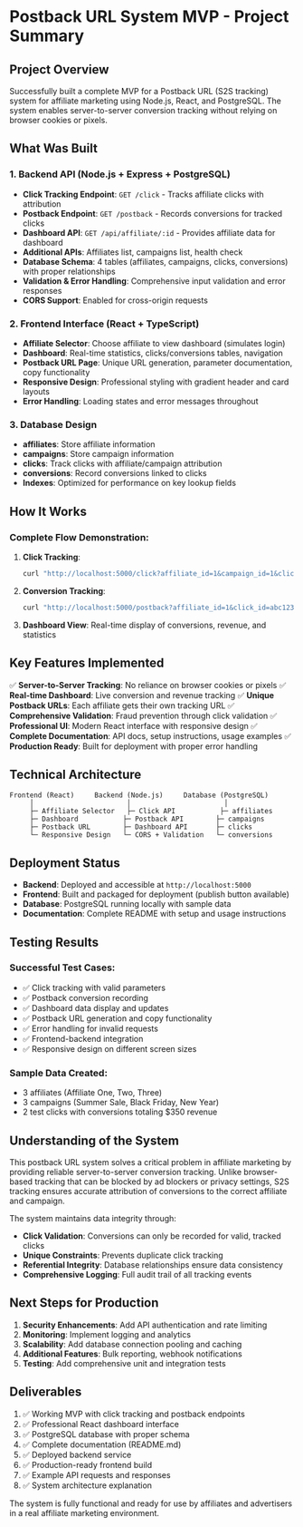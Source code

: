 # Postback URL System MVP - Project Summary

## Project Overview

Successfully built a complete MVP for a Postback URL (S2S tracking) system for affiliate marketing using Node.js, React, and PostgreSQL. The system enables server-to-server conversion tracking without relying on browser cookies or pixels.

## What Was Built

### 1. Backend API (Node.js + Express + PostgreSQL)
- **Click Tracking Endpoint**: `GET /click` - Tracks affiliate clicks with attribution
- **Postback Endpoint**: `GET /postback` - Records conversions for tracked clicks
- **Dashboard API**: `GET /api/affiliate/:id` - Provides affiliate data for dashboard
- **Additional APIs**: Affiliates list, campaigns list, health check
- **Database Schema**: 4 tables (affiliates, campaigns, clicks, conversions) with proper relationships
- **Validation & Error Handling**: Comprehensive input validation and error responses
- **CORS Support**: Enabled for cross-origin requests

### 2. Frontend Interface (React + TypeScript)
- **Affiliate Selector**: Choose affiliate to view dashboard (simulates login)
- **Dashboard**: Real-time statistics, clicks/conversions tables, navigation
- **Postback URL Page**: Unique URL generation, parameter documentation, copy functionality
- **Responsive Design**: Professional styling with gradient header and card layouts
- **Error Handling**: Loading states and error messages throughout

### 3. Database Design
- **affiliates**: Store affiliate information
- **campaigns**: Store campaign information
- **clicks**: Track clicks with affiliate/campaign attribution
- **conversions**: Record conversions linked to clicks
- **Indexes**: Optimized for performance on key lookup fields

## How It Works

### Complete Flow Demonstration:

1. **Click Tracking**: 
   ```bash
   curl "http://localhost:5000/click?affiliate_id=1&campaign_id=1&click_id=abc123"
   ```

2. **Conversion Tracking**:
   ```bash
   curl "http://localhost:5000/postback?affiliate_id=1&click_id=abc123&amount=100&currency=USD"
   ```

3. **Dashboard View**: Real-time display of conversions, revenue, and statistics

## Key Features Implemented

✅ **Server-to-Server Tracking**: No reliance on browser cookies or pixels
✅ **Real-time Dashboard**: Live conversion and revenue tracking
✅ **Unique Postback URLs**: Each affiliate gets their own tracking URL
✅ **Comprehensive Validation**: Fraud prevention through click validation
✅ **Professional UI**: Modern React interface with responsive design
✅ **Complete Documentation**: API docs, setup instructions, usage examples
✅ **Production Ready**: Built for deployment with proper error handling

## Technical Architecture

```
Frontend (React)     Backend (Node.js)     Database (PostgreSQL)
     │                       │                       │
     ├─ Affiliate Selector   ├─ Click API           ├─ affiliates
     ├─ Dashboard           ├─ Postback API        ├─ campaigns  
     ├─ Postback URL        ├─ Dashboard API       ├─ clicks
     └─ Responsive Design   └─ CORS + Validation   └─ conversions
```

## Deployment Status

- **Backend**: Deployed and accessible at `http://localhost:5000`
- **Frontend**: Built and packaged for deployment (publish button available)
- **Database**: PostgreSQL running locally with sample data
- **Documentation**: Complete README with setup and usage instructions

## Testing Results

### Successful Test Cases:
- ✅ Click tracking with valid parameters
- ✅ Postback conversion recording
- ✅ Dashboard data display and updates
- ✅ Postback URL generation and copy functionality
- ✅ Error handling for invalid requests
- ✅ Frontend-backend integration
- ✅ Responsive design on different screen sizes

### Sample Data Created:
- 3 affiliates (Affiliate One, Two, Three)
- 3 campaigns (Summer Sale, Black Friday, New Year)
- 2 test clicks with conversions totaling $350 revenue

## Understanding of the System

This postback URL system solves a critical problem in affiliate marketing by providing reliable server-to-server conversion tracking. Unlike browser-based tracking that can be blocked by ad blockers or privacy settings, S2S tracking ensures accurate attribution of conversions to the correct affiliate and campaign.

The system maintains data integrity through:
- **Click Validation**: Conversions can only be recorded for valid, tracked clicks
- **Unique Constraints**: Prevents duplicate click tracking
- **Referential Integrity**: Database relationships ensure data consistency
- **Comprehensive Logging**: Full audit trail of all tracking events

## Next Steps for Production

1. **Security Enhancements**: Add API authentication and rate limiting
2. **Monitoring**: Implement logging and analytics
3. **Scalability**: Add database connection pooling and caching
4. **Additional Features**: Bulk reporting, webhook notifications
5. **Testing**: Add comprehensive unit and integration tests

## Deliverables

1. ✅ Working MVP with click tracking and postback endpoints
2. ✅ Professional React dashboard interface
3. ✅ PostgreSQL database with proper schema
4. ✅ Complete documentation (README.md)
5. ✅ Deployed backend service
6. ✅ Production-ready frontend build
7. ✅ Example API requests and responses
8. ✅ System architecture explanation

The system is fully functional and ready for use by affiliates and advertisers in a real affiliate marketing environment.

